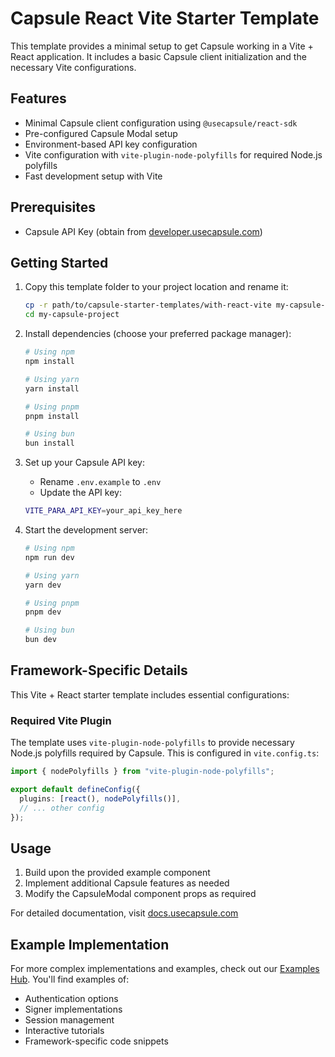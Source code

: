 # Capsule React Vite Starter Template

This template provides a minimal setup to get Capsule working in a Vite + React application. It includes a basic Capsule
client initialization and the necessary Vite configurations.

## Features

- Minimal Capsule client configuration using `@usecapsule/react-sdk`
- Pre-configured Capsule Modal setup
- Environment-based API key configuration
- Vite configuration with `vite-plugin-node-polyfills` for required Node.js polyfills
- Fast development setup with Vite

## Prerequisites

- Capsule API Key (obtain from [developer.usecapsule.com](https://developer.usecapsule.com))

## Getting Started

1. Copy this template folder to your project location and rename it:

   ```bash
   cp -r path/to/capsule-starter-templates/with-react-vite my-capsule-project
   cd my-capsule-project
   ```

2. Install dependencies (choose your preferred package manager):

   ```bash
   # Using npm
   npm install

   # Using yarn
   yarn install

   # Using pnpm
   pnpm install

   # Using bun
   bun install
   ```

3. Set up your Capsule API key:

   - Rename `.env.example` to `.env`
   - Update the API key:

   ```bash
   VITE_PARA_API_KEY=your_api_key_here
   ```

4. Start the development server:

   ```bash
   # Using npm
   npm run dev

   # Using yarn
   yarn dev

   # Using pnpm
   pnpm dev

   # Using bun
   bun dev
   ```

## Framework-Specific Details

This Vite + React starter template includes essential configurations:

### Required Vite Plugin

The template uses `vite-plugin-node-polyfills` to provide necessary Node.js polyfills required by Capsule. This is
configured in `vite.config.ts`:

```typescript
import { nodePolyfills } from "vite-plugin-node-polyfills";

export default defineConfig({
  plugins: [react(), nodePolyfills()],
  // ... other config
});
```

## Usage

1. Build upon the provided example component
2. Implement additional Capsule features as needed
3. Modify the CapsuleModal component props as required

For detailed documentation, visit [docs.usecapsule.com](https://docs.usecapsule.com)

## Example Implementation

For more complex implementations and examples, check out our
[Examples Hub](https://github.com/capsule-org/Examples-Hub/). You'll find examples of:

- Authentication options
- Signer implementations
- Session management
- Interactive tutorials
- Framework-specific code snippets
